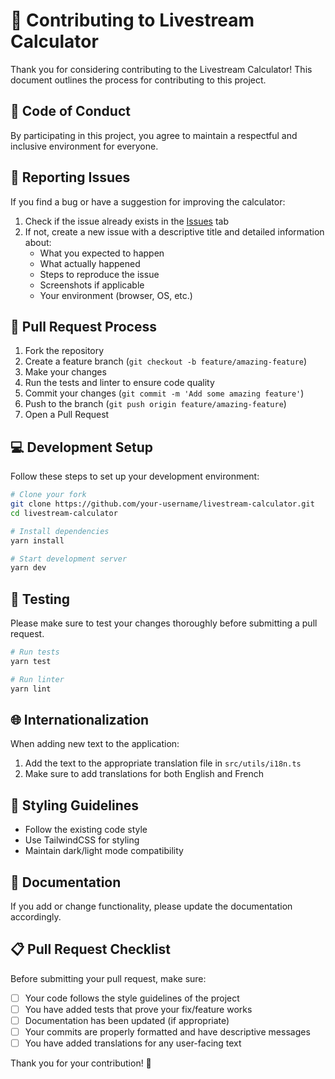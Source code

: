 # 🤝 Contributing to Livestream Calculator

Thank you for considering contributing to the Livestream Calculator! This document outlines the process for contributing to this project.

## 📜 Code of Conduct

By participating in this project, you agree to maintain a respectful and inclusive environment for everyone.

## 🐛 Reporting Issues

If you find a bug or have a suggestion for improving the calculator:

1. Check if the issue already exists in the [Issues](https://github.com/nahani/livestream-calculator/issues) tab
2. If not, create a new issue with a descriptive title and detailed information about:
   - What you expected to happen
   - What actually happened
   - Steps to reproduce the issue
   - Screenshots if applicable
   - Your environment (browser, OS, etc.)

## 🔀 Pull Request Process

1. Fork the repository
2. Create a feature branch (`git checkout -b feature/amazing-feature`)
3. Make your changes
4. Run the tests and linter to ensure code quality
5. Commit your changes (`git commit -m 'Add some amazing feature'`)
6. Push to the branch (`git push origin feature/amazing-feature`)
7. Open a Pull Request

## 💻 Development Setup

Follow these steps to set up your development environment:

```bash
# Clone your fork
git clone https://github.com/your-username/livestream-calculator.git
cd livestream-calculator

# Install dependencies
yarn install

# Start development server
yarn dev
```

## 🧪 Testing

Please make sure to test your changes thoroughly before submitting a pull request.

```bash
# Run tests
yarn test

# Run linter
yarn lint
```

## 🌐 Internationalization

When adding new text to the application:

1. Add the text to the appropriate translation file in `src/utils/i18n.ts`
2. Make sure to add translations for both English and French

## 🎨 Styling Guidelines

- Follow the existing code style
- Use TailwindCSS for styling
- Maintain dark/light mode compatibility

## 📝 Documentation

If you add or change functionality, please update the documentation accordingly.

## 📋 Pull Request Checklist

Before submitting your pull request, make sure:

- [ ] Your code follows the style guidelines of the project
- [ ] You have added tests that prove your fix/feature works
- [ ] Documentation has been updated (if appropriate)
- [ ] Your commits are properly formatted and have descriptive messages
- [ ] You have added translations for any user-facing text

Thank you for your contribution! 🙌 